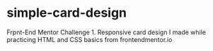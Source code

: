 # simple-card-design
Frpnt-End Mentor Challenge 1.
Responsive card design I made while practicing HTML and CSS basics from frontendmentor.io
